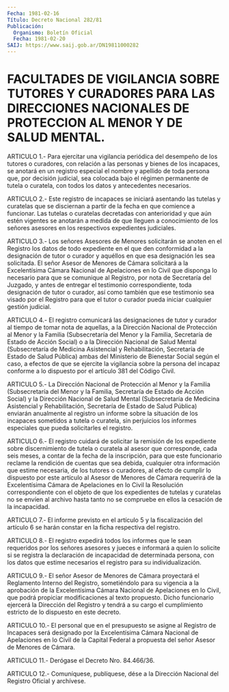 ```yaml
---
Fecha: 1981-02-16
Título: Decreto Nacional 282/81
Publicación:
  Organismo: Boletín Oficial
  Fecha: 1981-02-20
SAIJ: https://www.saij.gob.ar/DN19811000282
---
```

# FACULTADES DE VIGILANCIA SOBRE TUTORES Y CURADORES PARA LAS DIRECCIONES NACIONALES DE PROTECCION AL MENOR Y DE SALUD MENTAL.

<a id="1"></a>
ARTICULO  1.-  Para  ejercitar  una  vigilancia  periódica del desempeño  de los tutores o curadores, con relación a las  personas y bienes de  los  incapaces,  se anotará en un registro especial el nombre y apellido de toda persona  que,  por decisión judicial, sea colocada  bajo  el  régimen permanente de tutela  o  curatela,  con todos los datos y antecedentes necesarios.

<a id="2"></a>
ARTICULO  2.- Este registro de incapaces se iniciará asentando las tutelas y curatelas  que  se disciernan a partir de la fecha en que comience a funcionar. Las tutelas  o  curatelas  decretadas con anterioridad y que aún estén vigentes se anotarán a medida  de  que lleguen  a  conocimiento de los señores asesores en los respectivos expedientes judiciales.

<a id="3"></a>
ARTICULO  3.-  Los  señores Asesores de Menores solicitarán se anoten en el Registro los  datos  de  todo expediente en el que den conformidad a la designación de tutor o  curador  y aquéllos en que esa designación les sea solicitada. El señor Asesor  de  Menores de Cámara solicitará a la Excelentísima Cámara Nacional de Apelaciones  en  lo  Civil  que  disponga lo necesario para que  se comunique al Registro, por nota de  Secretaría del Juzgado, y antes de  entregar  el testimonio correspondiente,  toda  designación  de tutor o curador,  así  como  también  que ese testimonio sea visado por  el  Registro  para  que  el  tutor  o  curador  pueda  iniciar cualquier gestión judicial.

<a id="4"></a>
ARTICULO 4.- El registro comunicará las designaciones de tutor y curador  al  tiempo  de  tomar  nota  de aquellas, a la Dirección Nacional  de  Protección al Menor y la Familia  (Subsecretaría  del Menor y la Familia,  Secretaría  de Estado de Acción Social) o a la Dirección  Nacional  de  Salud Mental  (Subsecretaría  de  Medicina Asistencial  y  Rehabilitación,   Secretaría  de  Estado  de  Salud Pública) ambas del Ministerio de Bienestar  Social según el caso, a efectos  de  que  se ejercite la vigilancia sobre  la  persona  del incapaz conforme a  lo  dispuesto  por  el  artículo 381 del Código Civil.

<a id="5"></a>
ARTICULO 5.- La Dirección Nacional de Protección al Menor y la Familia  (Subsecretaría  del  Menor  y  la  Familia,  Secretaría de Estado  de  Acción Social) y la Dirección Nacional de Salud  Mental (Subsecretaría    de    Medicina    Asistencial  y  Rehabilitación, Secretaría  de  Estado  de Salud Pública)  enviarán  anualmente  al registro un informe sobre  la  situación de los incapaces sometidos a tutela o curatela, sin perjuicios  los  informes  especiales  que pueda solicitarles el registro.

<a id="6"></a>
ARTICULO  6.-  El registro cuidará de solicitar la remisión de los expediente sobre  discernimiento de tutela o curatela al asesor que corresponde, cada seis  meses,  a  contar  de  la  fecha  de la inscripción,  para  que  este  funcionario  reclame la rendición de cuentas  que  sea  debida,  cualquier otra información  que  estime necesaria, de los tutores o curadores,  al  efecto  de  cumplir  lo dispuesto  por  este  artículo  al  Asesor  de  Menores  de  Cámara requerirá de la Excelentísima Cámara de Apelaciones en lo Civil  la Resolución  correspondiente con el objeto de que los expedientes de tutelas y curatelas  no  se  envíen  al  archivo  hasta tanto no se compruebe en ellos la cesación de la incapacidad.

<a id="7"></a>
ARTICULO  7.-  El  informe  previsto  en  el  artículo  5 y la fiscalización   del  artículo  6  se  harán  constar  en  la  ficha respectiva del registro.

<a id="8"></a>
ARTICULO  8.-  El  registro expedirá todos los informes que le sean requeridos por los señores  asesores  y  jueces  e informará a quien  lo solicite si se registra la declaración de incapacidad  de determinada  persona,  con  los  datos  que  estime  necesarios  el registro para su individualización.

<a id="9"></a>
ARTICULO 9.- El señor Asesor de Menores de Cámara proyectará el Reglamento  Interno  del  Registro, sometiéndolo para su vigencia a la aprobación de la Excelentísima  Cámara  Nacional  de Apelaciones en    lo   Civil,  que  podrá  propiciar  modificaciones  al  texto propuesto.  Dicho  funcionario ejercerá la Dirección del Registro y tendrá a su cargo el  cumplimiento estricto de lo dispuesto en este decreto.

<a id="10"></a>
ARTICULO  10.-  El personal que en el presupuesto se asigne al Registro de Incapaces  será  designado  por la Excelentísima Cámara Nacional  de  Apelaciones  en  lo  Civil de la  Capital  Federal  a propuesta del señor Asesor de Menores de Cámara.

<a id="11"></a>
ARTICULO 11.- Derógase el Decreto Nro. 84.466/36.

<a id="12"></a>
ARTICULO  12.-  Comuníquese,  publíquese,  dése a la Dirección Nacional del Registro Oficial y archívese.